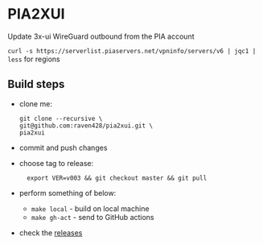 # PIA2XUI

Update 3x-ui WireGuard outbound from the PIA account

`curl -s https://serverlist.piaservers.net/vpninfo/servers/v6 | jqc1 | less` for regions

## Build steps
* clone me:

  ```shell
  git clone --recursive \
  git@github.com:raven428/pia2xui.git \
  pia2xui
  ```

* commit and push changes
* choose tag to release:

  ```shell
    export VER=v003 && git checkout master && git pull
  ```

* perform something of below:
  * `make local` - build on local machine
  * `make gh-act` - send to GitHub actions

* check the [releases](../../releases)
